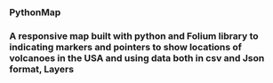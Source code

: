 ### PythonMap
### A responsive map built with python and Folium library to indicating markers and pointers to show locations of volcanoes in the USA and using data both in csv and Json format, Layers
